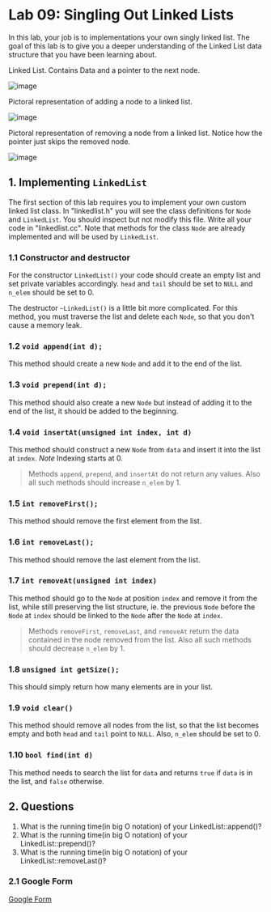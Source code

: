 # Lab 09: Singling Out Linked Lists

In this lab, your job is to implementations your own singly linked list.  The goal of this lab is to give you a deeper understanding of the Linked List data structure that you have been learning about.

Linked List. Contains Data and a pointer to the next node.

![image](http://www.java2novice.com/images/linked_list.png)

Pictoral representation of adding a node to a linked list.

![image](http://www.java2novice.com/images/sll_insert_after.png)

Pictoral representation of removing a node from a linked list. Notice how the pointer just skips the removed node.

![image](http://www.java2novice.com/images/sll_delete_after.png)

## 1. Implementing `LinkedList`

The first section of this lab requires you to implement your own custom linked list class.  In "linkedlist.h" you will see the class definitions for `Node` and `LinkedList`.  You should inspect but not modify this file.  Write all your code in "linkedlist.cc".  Note that methods for the class `Node` are already implemented and will be used by `LinkedList`.

### 1.1 Constructor and destructor
For the constructor `LinkedList()` your code should create an empty list and set private variables accordingly.  `head` and `tail` should be set to `NULL` and `n_elem` should be set to 0.

The destructor `~LinkedList()` is a little bit more complicated.  For this method, you must traverse the list and delete each `Node`, so that you don't cause a memory leak.

### 1.2 `void append(int d);`

This method should create a new `Node` and add it to the end of the list.

### 1.3 `void prepend(int d);`

This method should also create a new `Node` but instead of adding it to the end of the list, it should be added to the beginning.

### 1.4 `void insertAt(unsigned int index, int d)`

This method should construct a new `Node` from `data` and insert it into the list at `index`.  _Note_ Indexing starts at 0.

> Methods `append`, `prepend`, and `insertAt` do not return any values.  Also all such methods should increase `n_elem` by 1.

### 1.5 `int removeFirst();`

This method should remove the first element from the list.

### 1.6 `int removeLast();`

This method should remove the last element from the list.

### 1.7 `int removeAt(unsigned int index)`

This method should go to the `Node` at position `index` and remove it from the list, while still preserving the list structure, ie. the previous `Node` before the `Node` at `index` should be linked to the `Node` after the `Node` at `index`.  

> Methods `removeFirst`, `removeLast`, and `removeAt` return the data contained in the node removed from the list.  Also all such methods should decrease `n_elem` by 1.

### 1.8 `unsigned int getSize();`

This should simply return how many elements are in your list.

### 1.9 `void clear()`

This method should remove all nodes from the list, so that the list becomes empty and both `head` and `tail` point to `NULL`.  Also, `n_elem` should be set to 0.

### 1.10 `bool find(int d)`

This method needs to search the list for `data` and returns `true` if `data` is in the list, and `false` otherwise.


## 2. Questions

1.  What is the running time(in big O notation) of your LinkedList::append()?
2.  What is the running time(in big O notation) of your LinkedList::prepend()?
3.  What is the running time(in big O notation) of your LinkedList::removeLast()?

### 2.1 Google Form

[Google Form](https://docs.google.com/forms/d/1ZjCythG0R3Ytb4dhpSS2ZlgLMO5gkMZv8B9ZfBorIaY/edit)
